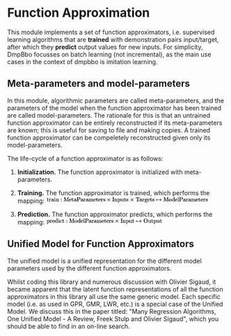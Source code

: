 Function Approximation
===============

This module implements a set of function approximators, i.e. supervised learning algorithms that are **trained** with demonstration pairs input/target, after which they **predict** output values for new inputs. For simplicity, DmpBbo focusses on batch learning (not incremental), as the main use cases in the context of dmpbbo is imitation learning.

<a name="sec_fa_metaparameters"></a>

Meta-parameters and model-parameters
---------------

In this module, algorithmic parameters are called meta-parameters, and the parameters of the model when the function approximator has been trained are called model-parameters. The rationale for this is that an untrained function approximator can be entirely reconstructed if its meta-parameters are known; this is useful for saving to file and making copies. A trained function approximator can be compeletely reconstructed given only its model-parameters.

The life-cycle of a function approximator is as follows:

1. **Initialization.** The function approximator is initialized with meta-parameters.

2. **Training.** The function approximator is trained, which performs the mapping: ![alt text](formulae/form_84.png "$ \mbox{train}: \mbox{MetaParameters} \times \mbox{Inputs} \times \mbox{Targets} \mapsto \mbox{ModelParameters} $") 

3. **Prediction.** The function approximator predicts, which performs the mapping: ![alt text](formulae/form_85.png "$ \mbox{predict}: \mbox{ModelParameters} \times \mbox{Input} \mapsto \mbox{Output}$") 


<a name="sec_fa_unified_model"></a>

Unified Model for Function Approximators
---------------

The unified model is a unified representation for the different model parameters used by the different function approximators.

Whilst coding this library and numerous discussion with Olivier Sigaud, it became apparent that the latent function representations of all the function approximators in this library all use the same generic model. Each specific model (i.e. as used in GPR, GMR, LWR, etc.) is a special case of the Unified Model. We discuss this in the paper titled: "Many Regression Algorithms, One Unified Model - A Review, Freek Stulp and Olivier Sigaud", which you should be able to find in an on-line search. 

